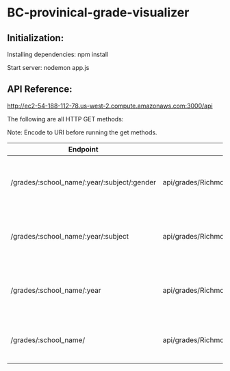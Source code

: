 
# BC-provinical-grade-visualizer


## Initialization:

Installing dependencies: npm install

Start server: nodemon app.js


## API Reference:

http://ec2-54-188-112-78.us-west-2.compute.amazonaws.com:3000/api

The following are all HTTP GET methods:

Note: Encode to URI before running the get methods.

| Endpoint        |Example| Description  |
| ------------- |-------------| -----|
| /grades/:school_name/:year/:subject/:gender      | api/grades/Richmond%20Secondary/2017%2F2018/English%2012/MALE | Returns the grade info for one subject and one populuation.  |
|/grades/:school_name/:year/:subject   | api/grades/Richmond%20Secondary/2017%2F2018/Communications%2012/      |   Returns the grade info for one subject and all population. |
| /grades/:school_name/:year | api/grades/Richmond%20Secondary/2017%2F2018/      |   Returns the grade info for all subjects and all population.|
| /grades/:school_name/ | api/grades/Richmond%20Secondary/      |   Returns the grade info for all year for one school.|
 
